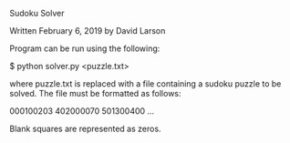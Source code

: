 Sudoku Solver

Written February 6, 2019 by David Larson

Program can be run using the following:

$ python solver.py <puzzle.txt>

where puzzle.txt is replaced with a file containing a sudoku puzzle to be solved. The file must
be formatted as follows:

000100203
402000070
501300400
...

Blank squares are represented as zeros.
